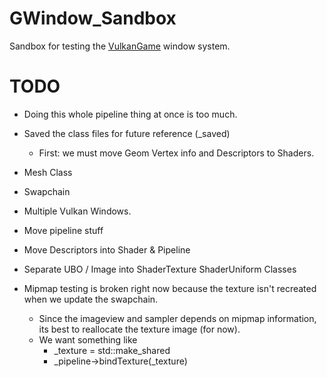# GWindow_Sandbox
Sandbox for testing the [VulkanGame](https://github.com/metalmario971/VulkanGame) window system.

# TODO
* Doing this whole pipeline thing at once is too much.
* Saved the class files for future reference (_saved)
  * First: we must move Geom Vertex info and Descriptors to Shaders.
  
* Mesh Class
* Swapchain
* Multiple Vulkan Windows.
* Move pipeline stuff

* Move Descriptors into Shader & Pipeline 

* Separate UBO / Image into ShaderTexture ShaderUniform Classes

* Mipmap testing is broken right now because the texture isn't recreated when we update the swapchain.
  * Since the imageview and sampler depends on mipmap information, its best to reallocate the texture image (for now).
  * We want something like
    * _texture = std::make_shared<VulkanTextureImage>
    * _pipeline->bindTexture(_texture)

